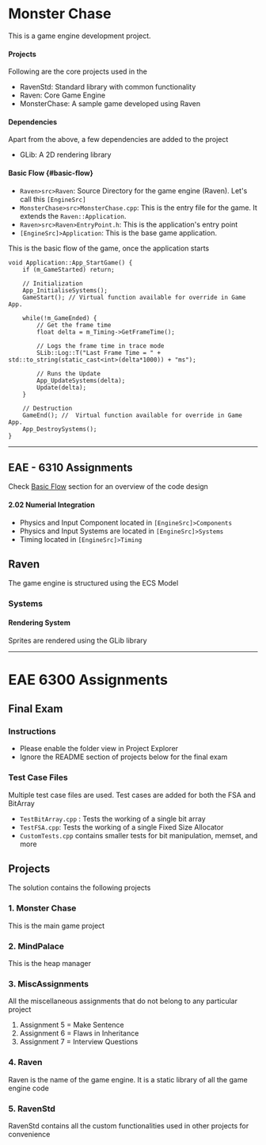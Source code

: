 # Monster Chase
This is a game engine development project. 

#### Projects
Following are the core projects used in the 
- RavenStd: Standard library with common functionality
- Raven: Core Game Engine
- MonsterChase: A sample game developed using Raven

#### Dependencies
Apart from the above, a few dependencies are added to the project
- GLib: A 2D rendering library

#### Basic Flow {#basic-flow}
- `Raven>src>Raven`: Source Directory for the game engine (Raven). Let's call this `[EngineSrc]`
- `MonsterChase>src>MonsterChase.cpp`: This is the entry file for the game. It extends the `Raven::Application`.
- `Raven>src>Raven>EntryPoint.h`: This is the application's entry point
- `[EngineSrc]>Application`: This is the base game application.

This is the basic flow of the game, once the application starts
```
void Application::App_StartGame() {
	if (m_GameStarted) return;

	// Initialization
	App_InitialiseSystems();
	GameStart(); // Virtual function available for override in Game App.

	while(!m_GameEnded) {
		// Get the frame time
		float delta = m_Timing->GetFrameTime();
		
		// Logs the frame time in trace mode
		SLib::Log::T("Last Frame Time = " + std::to_string(static_cast<int>(delta*1000)) + "ms");
		
		// Runs the Update
		App_UpdateSystems(delta);
		Update(delta);
	}

	// Destruction
	GameEnd(); //  Virtual function available for override in Game App.
	App_DestroySystems();
}
```

---

## EAE - 6310 Assignments
Check [Basic Flow](#basic-flow) section for an overview of the code design
#### 2.02 Numerial Integration
- Physics and Input Component located in `[EngineSrc]>Components`
- Physics and Input Systems are located in `[EngineSrc]>Systems`
- Timing located in `[EngineSrc]>Timing`

## Raven
The game engine is structured using the ECS Model

### Systems
#### Rendering System
Sprites are rendered using the GLib library

---

# EAE 6300 Assignments

## Final Exam

### Instructions
- Please enable the folder view in Project Explorer
- Ignore the README section of projects below for the final exam

### Test Case Files
Multiple test case files are used. Test cases are added for both the FSA and BitArray
- `TestBitArray.cpp` : Tests the working of a single bit array
- `TestFSA.cpp`: Tests the working of a single Fixed Size Allocator
- `CustomTests.cpp` contains smaller tests for bit manipulation, memset, and more


## Projects
The solution contains the following projects
### 1. Monster Chase
This is the main game project

### 2. MindPalace
This is the heap manager

### 3. MiscAssignments
All the miscellaneous assignments that do not belong to any particular project
1. Assignment 5 = Make Sentence
2. Assignment 6 = Flaws in Inheritance
3. Assignment 7 = Interview Questions

### 4. Raven
Raven is the name of the game engine. It is a static library of all the game engine code

### 5. RavenStd
RavenStd contains all the custom functionalities used in other projects for convenience
